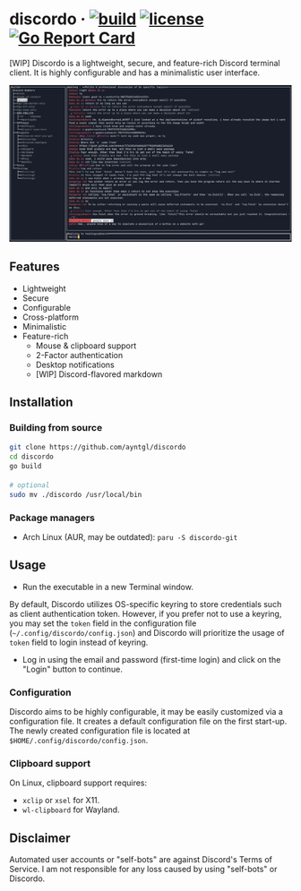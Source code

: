 # discordo &middot; [![build](https://github.com/ayntgl/discordo/actions/workflows/build.yml/badge.svg)](https://github.com/ayntgl/discordo/actions/workflows/build.yml) [![license](https://img.shields.io/badge/license-MIT-blue.svg)](https://github.com/ayntgl/discordo/blob/master/LICENSE) [![Go Report Card](https://goreportcard.com/badge/github.com/ayntgl/discordo)](https://goreportcard.com/report/github.com/ayntgl/discordo)

[WIP] Discordo is a lightweight, secure, and feature-rich Discord terminal client. It is highly configurable and has a minimalistic user interface.

![Preview](.github/preview.png)

## Features

- Lightweight
- Secure
- Configurable
- Cross-platform
- Minimalistic
- Feature-rich
    - Mouse & clipboard support
    - 2-Factor authentication
    - Desktop notifications
    - [WIP] Discord-flavored markdown

## Installation

### Building from source

```bash
git clone https://github.com/ayntgl/discordo
cd discordo
go build

# optional
sudo mv ./discordo /usr/local/bin
```

### Package managers

- Arch Linux (AUR, may be outdated): `paru -S discordo-git`

## Usage

- Run the executable in a new Terminal window.

By default, Discordo utilizes OS-specific keyring to store credentials such as client authentication token. However, if you prefer not to use a keyring, you may set the `token` field in the configuration file (`~/.config/discordo/config.json`) and Discordo will prioritize the usage of `token` field to login instead of keyring. 

- Log in using the email and password (first-time login) and click on the "Login" button to continue.

### Configuration

Discordo aims to be highly configurable, it may be easily customized via a configuration file. It creates a default configuration file on the first start-up. The newly created configuration file is located at `$HOME/.config/discordo/config.json`.

### Clipboard support

On Linux, clipboard support requires:

- `xclip` or `xsel` for X11.
- `wl-clipboard` for Wayland.

## Disclaimer

Automated user accounts or "self-bots" are against Discord's Terms of Service. I am not responsible for any loss caused by using "self-bots" or Discordo.
